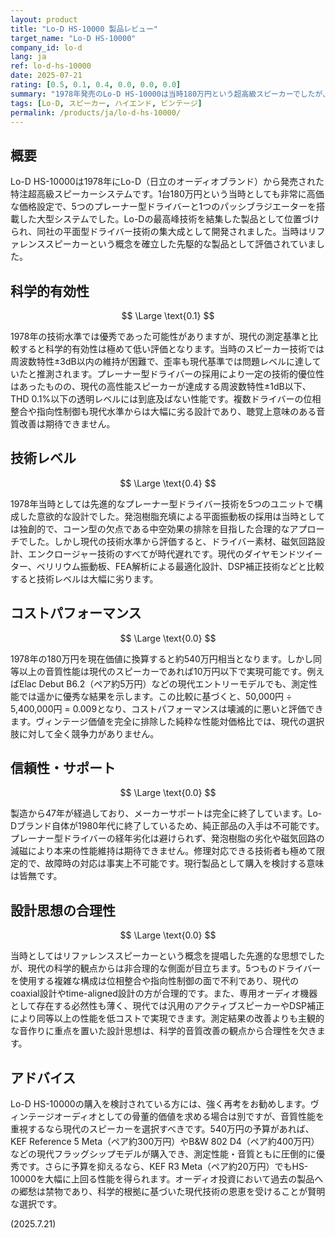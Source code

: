 ```yaml
---
layout: product
title: "Lo-D HS-10000 製品レビュー"
target_name: "Lo-D HS-10000"
company_id: lo-d
lang: ja
ref: lo-d-hs-10000
date: 2025-07-21
rating: [0.5, 0.1, 0.4, 0.0, 0.0, 0.0]
summary: "1978年発売のLo-D HS-10000は当時180万円という超高級スピーカーでしたが、現代の測定基準では科学的有効性が極めて低く、コストパフォーマンスも皆無に等しい製品です。"
tags: [Lo-D, スピーカー, ハイエンド, ビンテージ]
permalink: /products/ja/lo-d-hs-10000/
---
```

## 概要

Lo-D HS-10000は1978年にLo-D（日立のオーディオブランド）から発売された特注超高級スピーカーシステムです。1台180万円という当時としても非常に高価な価格設定で、5つのプレーナー型ドライバーと1つのパッシブラジエーターを搭載した大型システムでした。Lo-Dの最高峰技術を結集した製品として位置づけられ、同社の平面型ドライバー技術の集大成として開発されました。当時はリファレンススピーカーという概念を確立した先駆的な製品として評価されていました。

## 科学的有効性

$$ \Large \text{0.1} $$

1978年の技術水準では優秀であった可能性がありますが、現代の測定基準と比較すると科学的有効性は極めて低い評価となります。当時のスピーカー技術では周波数特性±3dB以内の維持が困難で、歪率も現代基準では問題レベルに達していたと推測されます。プレーナー型ドライバーの採用により一定の技術的優位性はあったものの、現代の高性能スピーカーが達成する周波数特性±1dB以下、THD 0.1%以下の透明レベルには到底及ばない性能です。複数ドライバーの位相整合や指向性制御も現代水準からは大幅に劣る設計であり、聴覚上意味のある音質改善は期待できません。

## 技術レベル

$$ \Large \text{0.4} $$

1978年当時としては先進的なプレーナー型ドライバー技術を5つのユニットで構成した意欲的な設計でした。発泡樹脂充填による平面振動板の採用は当時としては独創的で、コーン型の欠点である中空効果の排除を目指した合理的なアプローチでした。しかし現代の技術水準から評価すると、ドライバー素材、磁気回路設計、エンクロージャー技術のすべてが時代遅れです。現代のダイヤモンドツイーター、ベリリウム振動板、FEA解析による最適化設計、DSP補正技術などと比較すると技術レベルは大幅に劣ります。

## コストパフォーマンス

$$ \Large \text{0.0} $$

1978年の180万円を現在価値に換算すると約540万円相当となります。しかし同等以上の音質性能は現代のスピーカーであれば10万円以下で実現可能です。例えばElac Debut B6.2（ペア約5万円）などの現代エントリーモデルでも、測定性能では遥かに優秀な結果を示します。この比較に基づくと、50,000円 ÷ 5,400,000円 = 0.009となり、コストパフォーマンスは壊滅的に悪いと評価できます。ヴィンテージ価値を完全に排除した純粋な性能対価格比では、現代の選択肢に対して全く競争力がありません。

## 信頼性・サポート

$$ \Large \text{0.0} $$

製造から47年が経過しており、メーカーサポートは完全に終了しています。Lo-Dブランド自体が1980年代に終了しているため、純正部品の入手は不可能です。プレーナー型ドライバーの経年劣化は避けられず、発泡樹脂の劣化や磁気回路の減磁により本来の性能維持は期待できません。修理対応できる技術者も極めて限定的で、故障時の対応は事実上不可能です。現行製品として購入を検討する意味は皆無です。

## 設計思想の合理性

$$ \Large \text{0.0} $$

当時としてはリファレンススピーカーという概念を提唱した先進的な思想でしたが、現代の科学的観点からは非合理的な側面が目立ちます。5つものドライバーを使用する複雑な構成は位相整合や指向性制御の面で不利であり、現代のcoaxial設計やtime-aligned設計の方が合理的です。また、専用オーディオ機器として存在する必然性も薄く、現代では汎用のアクティブスピーカーやDSP補正により同等以上の性能を低コストで実現できます。測定結果の改善よりも主観的な音作りに重点を置いた設計思想は、科学的音質改善の観点から合理性を欠きます。

## アドバイス

Lo-D HS-10000の購入を検討されている方には、強く再考をお勧めします。ヴィンテージオーディオとしての骨董的価値を求める場合は別ですが、音質性能を重視するなら現代のスピーカーを選択すべきです。540万円の予算があれば、KEF Reference 5 Meta（ペア約300万円）やB&W 802 D4（ペア約400万円）などの現代フラッグシップモデルが購入でき、測定性能・音質ともに圧倒的に優秀です。さらに予算を抑えるなら、KEF R3 Meta（ペア約20万円）でもHS-10000を大幅に上回る性能を得られます。オーディオ投資において過去の製品への郷愁は禁物であり、科学的根拠に基づいた現代技術の恩恵を受けることが賢明な選択です。

(2025.7.21)
